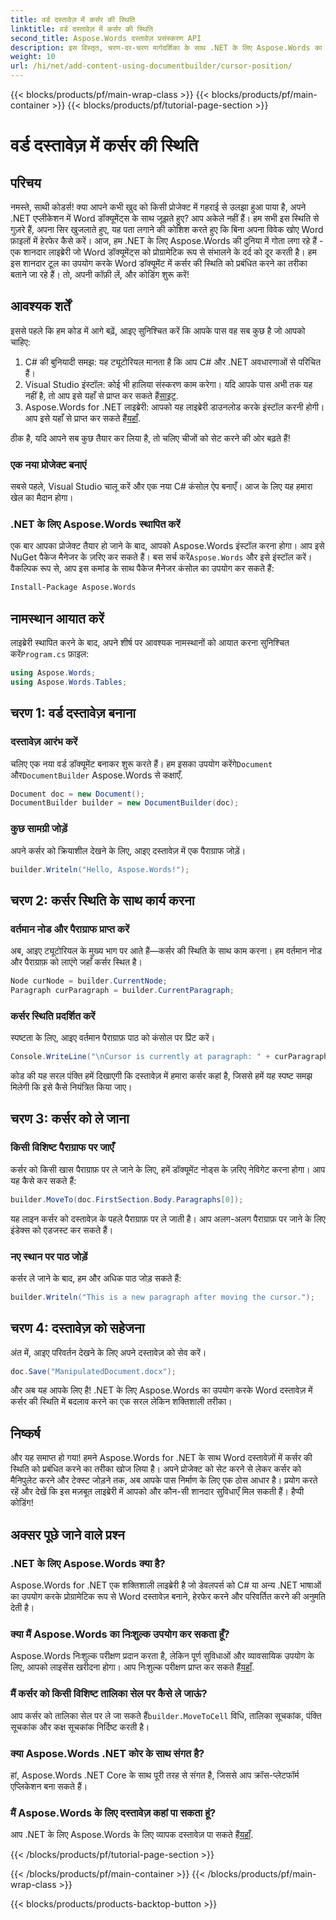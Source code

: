 ```yaml
---
title: वर्ड दस्तावेज़ में कर्सर की स्थिति
linktitle: वर्ड दस्तावेज़ में कर्सर की स्थिति
second_title: Aspose.Words दस्तावेज़ प्रसंस्करण API
description: इस विस्तृत, चरण-दर-चरण मार्गदर्शिका के साथ .NET के लिए Aspose.Words का उपयोग करके Word दस्तावेज़ों में कर्सर की स्थिति प्रबंधित करना सीखें। .NET डेवलपर्स के लिए बिल्कुल सही।
weight: 10
url: /hi/net/add-content-using-documentbuilder/cursor-position/
---
```


{{< blocks/products/pf/main-wrap-class >}}
{{< blocks/products/pf/main-container >}}
{{< blocks/products/pf/tutorial-page-section >}}

# वर्ड दस्तावेज़ में कर्सर की स्थिति

## परिचय

नमस्ते, साथी कोडर्स! क्या आपने कभी खुद को किसी प्रोजेक्ट में गहराई से उलझा हुआ पाया है, अपने .NET एप्लीकेशन में Word डॉक्यूमेंट्स के साथ जूझते हुए? आप अकेले नहीं हैं। हम सभी इस स्थिति से गुज़रे हैं, अपना सिर खुजलाते हुए, यह पता लगाने की कोशिश करते हुए कि बिना अपना विवेक खोए Word फ़ाइलों में हेरफेर कैसे करें। आज, हम .NET के लिए Aspose.Words की दुनिया में गोता लगा रहे हैं - एक शानदार लाइब्रेरी जो Word डॉक्यूमेंट्स को प्रोग्रामेटिक रूप से संभालने के दर्द को दूर करती है। हम इस शानदार टूल का उपयोग करके Word डॉक्यूमेंट में कर्सर की स्थिति को प्रबंधित करने का तरीका बताने जा रहे हैं। तो, अपनी कॉफ़ी लें, और कोडिंग शुरू करें!

## आवश्यक शर्तें

इससे पहले कि हम कोड में आगे बढ़ें, आइए सुनिश्चित करें कि आपके पास वह सब कुछ है जो आपको चाहिए:

1. C# की बुनियादी समझ: यह ट्यूटोरियल मानता है कि आप C# और .NET अवधारणाओं से परिचित हैं।
2.  Visual Studio इंस्टॉल: कोई भी हालिया संस्करण काम करेगा। यदि आपके पास अभी तक यह नहीं है, तो आप इसे यहाँ से प्राप्त कर सकते हैं[साइट](https://visualstudio.microsoft.com/).
3.  Aspose.Words for .NET लाइब्रेरी: आपको यह लाइब्रेरी डाउनलोड करके इंस्टॉल करनी होगी। आप इसे यहाँ से प्राप्त कर सकते हैं[यहाँ](https://releases.aspose.com/words/net/).

ठीक है, यदि आपने सब कुछ तैयार कर लिया है, तो चलिए चीजों को सेट करने की ओर बढ़ते हैं!

### एक नया प्रोजेक्ट बनाएं

सबसे पहले, Visual Studio चालू करें और एक नया C# कंसोल ऐप बनाएँ। आज के लिए यह हमारा खेल का मैदान होगा।

### .NET के लिए Aspose.Words स्थापित करें

 एक बार आपका प्रोजेक्ट तैयार हो जाने के बाद, आपको Aspose.Words इंस्टॉल करना होगा। आप इसे NuGet पैकेज मैनेजर के ज़रिए कर सकते हैं। बस सर्च करें`Aspose.Words` और इसे इंस्टॉल करें। वैकल्पिक रूप से, आप इस कमांड के साथ पैकेज मैनेजर कंसोल का उपयोग कर सकते हैं:

```bash
Install-Package Aspose.Words
```

## नामस्थान आयात करें

 लाइब्रेरी स्थापित करने के बाद, अपने शीर्ष पर आवश्यक नामस्थानों को आयात करना सुनिश्चित करें`Program.cs` फ़ाइल:

```csharp
using Aspose.Words;
using Aspose.Words.Tables;
```

## चरण 1: वर्ड दस्तावेज़ बनाना

### दस्तावेज़ आरंभ करें

 चलिए एक नया वर्ड डॉक्यूमेंट बनाकर शुरू करते हैं। हम इसका उपयोग करेंगे`Document` और`DocumentBuilder` Aspose.Words से कक्षाएँ.

```csharp
Document doc = new Document();
DocumentBuilder builder = new DocumentBuilder(doc);
```

### कुछ सामग्री जोड़ें

अपने कर्सर को क्रियाशील देखने के लिए, आइए दस्तावेज़ में एक पैराग्राफ जोड़ें।

```csharp
builder.Writeln("Hello, Aspose.Words!");
```

## चरण 2: कर्सर स्थिति के साथ कार्य करना

### वर्तमान नोड और पैराग्राफ प्राप्त करें

अब, आइए ट्यूटोरियल के मुख्य भाग पर आते हैं—कर्सर की स्थिति के साथ काम करना। हम वर्तमान नोड और पैराग्राफ़ को लाएंगे जहाँ कर्सर स्थित है।

```csharp
Node curNode = builder.CurrentNode;
Paragraph curParagraph = builder.CurrentParagraph;
```

### कर्सर स्थिति प्रदर्शित करें

स्पष्टता के लिए, आइए वर्तमान पैराग्राफ़ पाठ को कंसोल पर प्रिंट करें।

```csharp
Console.WriteLine("\nCursor is currently at paragraph: " + curParagraph.GetText());
```

कोड की यह सरल पंक्ति हमें दिखाएगी कि दस्तावेज़ में हमारा कर्सर कहां है, जिससे हमें यह स्पष्ट समझ मिलेगी कि इसे कैसे नियंत्रित किया जाए।

## चरण 3: कर्सर को ले जाना

### किसी विशिष्ट पैराग्राफ पर जाएँ

कर्सर को किसी खास पैराग्राफ़ पर ले जाने के लिए, हमें डॉक्यूमेंट नोड्स के ज़रिए नेविगेट करना होगा। आप यह कैसे कर सकते हैं:

```csharp
builder.MoveTo(doc.FirstSection.Body.Paragraphs[0]);
```

यह लाइन कर्सर को दस्तावेज़ के पहले पैराग्राफ़ पर ले जाती है। आप अलग-अलग पैराग्राफ़ पर जाने के लिए इंडेक्स को एडजस्ट कर सकते हैं।

### नए स्थान पर पाठ जोड़ें

कर्सर ले जाने के बाद, हम और अधिक पाठ जोड़ सकते हैं:

```csharp
builder.Writeln("This is a new paragraph after moving the cursor.");
```

## चरण 4: दस्तावेज़ को सहेजना

अंत में, आइए परिवर्तन देखने के लिए अपने दस्तावेज़ को सेव करें।

```csharp
doc.Save("ManipulatedDocument.docx");
```

और अब यह आपके लिए है! .NET के लिए Aspose.Words का उपयोग करके Word दस्तावेज़ में कर्सर की स्थिति में बदलाव करने का एक सरल लेकिन शक्तिशाली तरीका।

## निष्कर्ष

और यह समाप्त हो गया! हमने Aspose.Words for .NET के साथ Word दस्तावेज़ों में कर्सर की स्थिति को प्रबंधित करने का तरीका खोज लिया है। अपने प्रोजेक्ट को सेट करने से लेकर कर्सर को मैनिपुलेट करने और टेक्स्ट जोड़ने तक, अब आपके पास निर्माण के लिए एक ठोस आधार है। प्रयोग करते रहें और देखें कि इस मज़बूत लाइब्रेरी में आपको और कौन-सी शानदार सुविधाएँ मिल सकती हैं। हैप्पी कोडिंग!

## अक्सर पूछे जाने वाले प्रश्न

### .NET के लिए Aspose.Words क्या है?

Aspose.Words for .NET एक शक्तिशाली लाइब्रेरी है जो डेवलपर्स को C# या अन्य .NET भाषाओं का उपयोग करके प्रोग्रामेटिक रूप से Word दस्तावेज़ बनाने, हेरफेर करने और परिवर्तित करने की अनुमति देती है।

### क्या मैं Aspose.Words का निःशुल्क उपयोग कर सकता हूँ?

 Aspose.Words निःशुल्क परीक्षण प्रदान करता है, लेकिन पूर्ण सुविधाओं और व्यावसायिक उपयोग के लिए, आपको लाइसेंस खरीदना होगा। आप निःशुल्क परीक्षण प्राप्त कर सकते हैं[यहाँ](https://releases.aspose.com/).

### मैं कर्सर को किसी विशिष्ट तालिका सेल पर कैसे ले जाऊं?

 आप कर्सर को तालिका सेल पर ले जा सकते हैं`builder.MoveToCell` विधि, तालिका सूचकांक, पंक्ति सूचकांक और कक्ष सूचकांक निर्दिष्ट करती है।

### क्या Aspose.Words .NET कोर के साथ संगत है?

हां, Aspose.Words .NET Core के साथ पूरी तरह से संगत है, जिससे आप क्रॉस-प्लेटफॉर्म एप्लिकेशन बना सकते हैं।

### मैं Aspose.Words के लिए दस्तावेज़ कहां पा सकता हूं?

 आप .NET के लिए Aspose.Words के लिए व्यापक दस्तावेज़ पा सकते हैं[यहाँ](https://reference.aspose.com/words/net/).

{{< /blocks/products/pf/tutorial-page-section >}}

{{< /blocks/products/pf/main-container >}}
{{< /blocks/products/pf/main-wrap-class >}}

{{< blocks/products/products-backtop-button >}}
